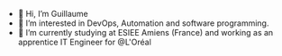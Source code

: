 - 👋 Hi, I’m Guillaume
- 👀 I’m interested in DevOps, Automation and software programming.
- 🌱 I’m currently studying at ESIEE Amiens (France) and working as an apprentice IT Engineer for @L'Oréal

<!---
Guigui0812/Guigui0812 is a ✨ special ✨ repository because its `README.md` (this file) appears on your GitHub profile.
You can click the Preview link to take a look at your changes.
--->
